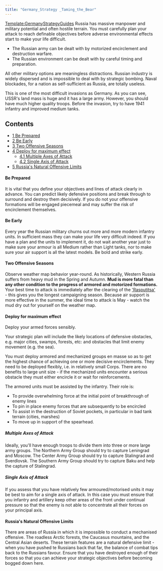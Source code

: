 ```yaml
---
title: "Germany_Strategy _Taming_the_Bear"
---
```


[Template:GermanyStrategyGuides](/index.php?title=Template:GermanyStrategyGuides&action=edit&redlink=1 "Template:GermanyStrategyGuides (page does not exist)")
Russia has massive manpower and military potential and often hostile
terrain. You must carefully plan your attack to reach definable
objectives before adverse environmental effects start to make your life
difficult.

-   The Russian army can be dealt with by motorized encirclement and
    destruction warfare.
-   The Russian environment can be dealt with by careful timing and
    preparation.

All other military options are meaningless distractions. Russian
industry is widely dispersed and is impossible to deal with by strategic
bombing. Naval blockades, for a nation as self-sufficient as Russia, are
totally useless.

This is one of the most difficult invasions as Germany. As you can see,
USSR's land mass is huge and it has a large army. However, you should
have much higher quality troops. Before the invasion, try to have 1941
infantry and improved medium tanks.

## Contents

-   [ 1 Be Prepared ](#Be_Prepared)
-   [ 2 Be Early ](#Be_Early)
-   [ 3 Two Offensive Seasons ](#Two_Offensive_Seasons)
-   [ 4 Deploy for maximum effect ](#Deploy_for_maximum_effect)
    -   [ 4.1 Multiple Axes of Attack ](#Multiple_Axes_of_Attack)
    -   [ 4.2 Single Axis of Attack ](#Single_Axis_of_Attack)
-   [ 5 Russia's Natural Offensive Limits
    ](#Russia.27s_Natural_Offensive_Limits)

####  Be Prepared 

It is vital that you define your objectives and lines of attack clearly
in advance. You can predict likely defensive positions and break through
to surround and destroy them decisively. If you do not your offensive
formations will be engaged piecemeal and may suffer the risk of
encirclement themselves.

####  Be Early 

Every year the Russian military churns out more and more modern infantry
units. In sufficient mass they can make your life very difficult indeed.
If you have a plan and the units to implement it, do not wait another
year just to make sure your armour is all Medium rather than Light
tanks, nor to make sure your air support is all the latest models. Be
bold and strike early.

####  Two Offensive Seasons 

Observe weather map behavior year-round. As historically, Western Russia
suffers from heavy mud in the Spring and Autumn. **Mud is more fatal
than any other condition to the progress of armored and motorized
formations.** Your best time to attack is immediately after the clearing
of the ['Rasputitsa'](http://en.wikipedia.org/wiki/Rasputitsa) - this
gives you the longest campaigning season. Because air support is more
effective in the summer, the ideal time to attack is May - watch the mud
dry out for yourself on the weather map.

####  Deploy for maximum effect 

Deploy your armed forces sensibly.

Your strategic plan will include the likely locations of defensive
obstacles, e.g. major cities, swamps, forests, etc: and obstacles that
limit enemy movement (e.g. the sea).

You must deploy armored and mechanized groups en masse so as to get the
highest chance of achieving one or more decisive encirclements. They
need to be deployed flexibly, i.e. in relatively small Corps. There are
no benefits to large unit size - if the mechanized units encounter a
serious obstacle they must either encircle it or wait for
reinforcements.

The armored units must be assisted by the infantry. Their role is:

-   To provide overwhelming force at the initial point of breakthrough
    of enemy lines
-   To pin in place enemy forces that are subsequently to be encircled
-   To assist in the destruction of Soviet pockets, in particular in bad
    tank terrain (cities, marshes)
-   To move up in support of the spearhead.

#####  Multiple Axes of Attack 

Ideally, you'll have enough troops to divide them into three or more
large army groups. The Northern Army Group should try to capture
Leningrad and Moscow. The Center Army Group should try to capture
Stalingrad and Sverdlovsk. The Southern Army Group should try to capture
Baku and help the capture of Stalingrad.

#####  Single Axis of Attack 

If you assess that you have relatively few armoured/motorised units it
may be best to aim for a single axis of attack. In this case you must
ensure that you infantry and artillery keep other areas of the front
under continual pressure so that the enemy is not able to concentrate
all their forces on your principal axis.

####    Russia's Natural Offensive Limits 

There are areas of Russia in which it is impossible to conduct a
mechanised offensive. The roadless Arctic forests, the Caucasus
mountains, and the Central Asian deserts. These terrain features are a
natural defensive limit - when you have pushed te Russians back that
far, the balance of combat tips back to the Russians favour. Ensure that
you have destroyed enough of their forces so that you can achieve your
strategic objectives before becoming bogged down here.
